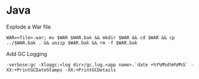# Java

Explode a War file

    WAR=<file>.war; mv $WAR $WAR.bak && mkdir $WAR && cd $WAR && cp ../$WAR.bak . && unzip $WAR.bak && rm -f $WAR.bak
    
Add GC Logging

    -verbose:gc -Xloggc:<log dir>/gc.log.<app name>.`date +%Y%M%d%H%M%S` -XX:+PrintGCDateStamps -XX:+PrintGCDetails
